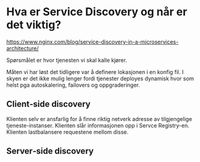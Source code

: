 # Hva er Service Discovery og når er det viktig?

https://www.nginx.com/blog/service-discovery-in-a-microservices-architecture/

Spørsmålet er hvor tjenesten vi skal kalle kjører.

Måten vi har løst det tidligere var å definere lokasjonen i en konfig fil. I skyen er det ikke mulig lenger fordi tjenester deployes dynamisk hvor som helst pga autoskalering, failovers og oppgraderinger.

## Client‑side discovery
Klienten selv er ansfarlig for å finne riktig netverk adresse av tilgjengelige tjeneste-instanser. Klienten slår informasjonen opp i Servce Registry-en. Klienten lastbalansere requestene mellom disse. 

## Server‑side discovery
